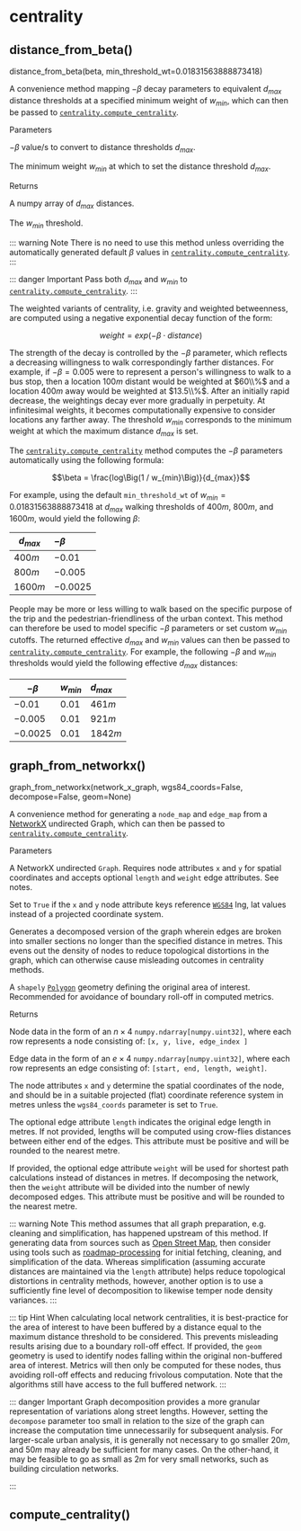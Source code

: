 ---
---

<RenderMath></RenderMath>

centrality <Chip text="beta" :important="true"/>
==========

distance\_from\_beta() <Chip text='v0.1+'/>
----------------------

<FuncSignature>distance_from_beta(beta, min_threshold_wt=0.01831563888873418)</FuncSignature>

A convenience method mapping $-\beta$ decay parameters to equivalent $d_{max}$ distance thresholds at a specified minimum weight of $w_{min}$, which can then be passed to [`centrality.compute_centrality`](#compute-centrality).

<FuncHeading>Parameters</FuncHeading>
<FuncElement name="beta" type="float, list[float], numpy.ndarray">

$-\beta$ value/s to convert to distance thresholds $d_{max}$.

</FuncElement>
<FuncElement name="min_threshold_wt" type="float">

The minimum weight $w_{min}$ at which to set the distance threshold $d_{max}$.

</FuncElement>

<FuncHeading>Returns</FuncHeading>
<FuncElement name="betas" type="numpy.ndarray">

A numpy array of $d_{max}$ distances.

</FuncElement>
<FuncElement name="min_threshold_wt" type="float">

The $w_{min}$ threshold.

</FuncElement>

::: warning Note
There is no need to use this method unless overriding the automatically generated default $\beta$ values in [`centrality.compute_centrality`](#compute-centrality).
:::

::: danger Important
Pass both $d_{max}$ and $w_{min}$ to [`centrality.compute_centrality`](#compute-centrality).
:::

The weighted variants of centrality, i.e. gravity and weighted betweenness, are computed using a negative exponential decay function of the form:

$$weight = exp(-\beta \cdot distance)$$

The strength of the decay is controlled by the $-\beta$ parameter, which reflects a decreasing willingness to walk correspondingly farther distances.
For example, if $-\beta=0.005$ were to represent a person's willingness to walk to a bus stop, then a location $100m$ distant would be weighted at $60\\%$ and a location $400m$ away would be weighted at $13.5\\%$. After an initially rapid decrease, the weightings decay ever more gradually in perpetuity. At infinitesimal weights, it becomes computationally expensive to consider locations any farther away. The threshold $w_{min}$ corresponds to the minimum weight at which the maximum distance $d_{max}$ is set.

The [`centrality.compute_centrality`](#compute-centrality) method computes the $-\beta$ parameters automatically using the following formula:

$$\beta = \frac{log\Big(1 / w_{min}\Big)}{d_{max}}$$

For example, using the default `min_threshold_wt` of $w_{min}=0.01831563888873418$ at $d_{max}$ walking thresholds of $400m$, $800m$, and $1600m$, would yield the following $\beta$:

| $d_{max}$ | $-\beta$ |
|-----------|:----------|
| $400m$ | $-0.01$ |
| $800m$ | $-0.005$ |
| $1600m$ | $-0.0025$ |

People may be more or less willing to walk based on the specific purpose of the trip and the pedestrian-friendliness of the urban context. This method can therefore be used to model specific $-\beta$ parameters or set custom $w_{min}$ cutoffs. The returned effective $d_{max}$ and $w_{min}$ values can then be passed to [`centrality.compute_centrality`](#compute-centrality). For example, the following $-\beta$ and $w_{min}$ thresholds would yield the following effective $d_{max}$ distances:

| $-\beta$ | $w_{min}$ | $d_{max}$ |
|----------|:----------|:----------|
| $-0.01$ | $0.01$ | $461m$ |
| $-0.005$ | $0.01$ | $921m$ |
| $-0.0025$ | $0.01$ | $1842m$ |


graph\_from\_networkx() <Chip text='v0.1+'/>
-----------------------

<FuncSignature>graph_from_networkx(network_x_graph, wgs84_coords=False, decompose=False, geom=None)</FuncSignature>

A convenience method for generating a `node_map` and `edge_map` from a [NetworkX](https://networkx.github.io/documentation/networkx-1.10/index.html) undirected Graph, which can then be passed to [`centrality.compute_centrality`](#compute-centrality).

<FuncHeading>Parameters</FuncHeading>
<FuncElement name="network_x_graph" type="networkx.Graph">

A NetworkX undirected `Graph`. Requires node attributes `x` and `y` for spatial coordinates and accepts optional `length` and `weight` edge attributes. See notes.

</FuncElement>
<FuncElement name="wgs84_coords" type="bool">

Set to `True` if the `x` and `y` node attribute keys reference [`WGS84`](https://epsg.io/4326) lng, lat values instead of a projected coordinate system.

</FuncElement>
<FuncElement name="decompose" type="int, float">

Generates a decomposed version of the graph wherein edges are broken into smaller sections no longer than the specified distance in metres. This evens out the density of nodes to reduce topological distortions in the graph, which can otherwise cause misleading outcomes in centrality methods.

</FuncElement>
<FuncElement name="geom" type="shapely.geometry.Polygon">

A `shapely` [`Polygon`](https://shapely.readthedocs.io/en/latest/manual.html#polygons) geometry defining the original area of interest. Recommended for avoidance of boundary roll-off in computed metrics.

</FuncElement>
<FuncHeading>Returns</FuncHeading>
<FuncElement name="node_map" type="numpy.ndarray">

Node data in the form of an $n \times 4$ `numpy.ndarray[numpy.uint32]`, where each row represents a node consisting of: `[x, y, live, edge_index ]`

</FuncElement>
<FuncElement name="edge_map" type="numpy.ndarray">

Edge data in the form of an $e \times 4$ `numpy.ndarray[numpy.uint32]`, where each row represents an edge consisting of: `[start, end, length, weight]`.

</FuncElement>

The node attributes `x` and `y` determine the spatial coordinates of the node, and should be in a suitable projected (flat) coordinate reference system in metres unless the `wgs84_coords` parameter is set to `True`.

The optional edge attribute `length` indicates the original edge length in metres. If not provided, lengths will be computed using crow-flies distances between either end of the edges. This attribute must be positive and will be rounded to the nearest metre.

If provided, the optional edge attribute `weight` will be used for shortest path calculations instead of distances in metres. If decomposing the network, then the `weight` attribute will be divided into the number of newly decomposed edges. This attribute must be positive and will be rounded to the nearest metre.

::: warning Note
This method assumes that all graph preparation, e.g. cleaning and simplification, has happened upstream of this method. If generating data from sources such as [Open Street Map](https://www.openstreetmap.org), then consider using tools such as [roadmap-processing](https://github.com/aicenter/roadmap-processing) for initial fetching, cleaning, and simplification of the data. Whereas simplification (assuming accurate distances are maintained via the `length` attribute) helps reduce topological distortions in centrality methods, however, another option is to use a sufficiently fine level of decomposition to likewise temper node density variances.
:::

::: tip Hint
When calculating local network centralities, it is best-practice for the area of interest to have been buffered by a distance equal to the maximum distance threshold to be considered. This prevents misleading results arising due to a boundary roll-off effect. If provided, the `geom` geometry is used to identify nodes falling within the original non-buffered area of interest. Metrics will then only be computed for these nodes, thus avoiding roll-off effects and reducing frivolous computation. Note that the algorithms still have access to the full buffered network.
:::

::: danger Important
Graph decomposition provides a more granular representation of variations along street lengths. However, setting the `decompose` parameter too small in relation to the size of the graph can increase the computation time unnecessarily for subsequent analysis. For larger-scale urban analysis, it is generally not necessary to go smaller $20m$, and $50m$ may already be sufficient for many cases. On the other-hand, it may be feasible to go as small as 2m for very small networks, such as building circulation networks.

:::


compute\_centrality()
---------------------

